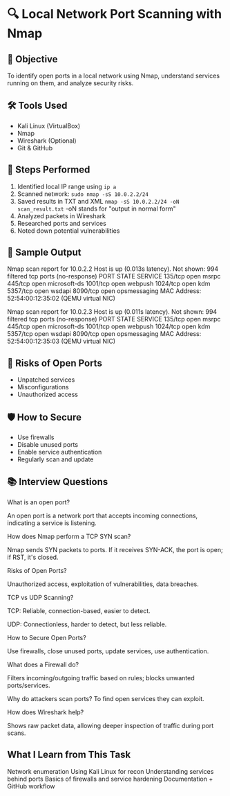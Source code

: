 # 🔍 Local Network Port Scanning with Nmap

## 📌 Objective
To identify open ports in a local network using Nmap, understand services running on them, and analyze security risks.

## 🛠️ Tools Used
- Kali Linux (VirtualBox)
- Nmap
- Wireshark (Optional)
- Git & GitHub

## 🧪 Steps Performed
1. Identified local IP range using `ip a`
2. Scanned network: `sudo nmap -sS 10.0.2.2/24`
3. Saved results in TXT and XML `nmap -sS 10.0.2.2/24 -oN scan_result.txt`
 -oN stands for "output in normal form"
4. Analyzed packets in Wireshark
5. Researched ports and services
6. Noted down potential vulnerabilities

## 📄 Sample Output
Nmap scan report for 10.0.2.2
Host is up (0.013s latency).
Not shown: 994 filtered tcp ports (no-response)
PORT     STATE SERVICE
135/tcp  open  msrpc
445/tcp  open  microsoft-ds
1001/tcp open  webpush
1024/tcp open  kdm
5357/tcp open  wsdapi
8090/tcp open  opsmessaging
MAC Address: 52:54:00:12:35:02 (QEMU virtual NIC)

Nmap scan report for 10.0.2.3
Host is up (0.011s latency).
Not shown: 994 filtered tcp ports (no-response)
PORT     STATE SERVICE
135/tcp  open  msrpc
445/tcp  open  microsoft-ds
1001/tcp open  webpush
1024/tcp open  kdm
5357/tcp open  wsdapi
8090/tcp open  opsmessaging
MAC Address: 52:54:00:12:35:03 (QEMU virtual NIC)


## 🔐 Risks of Open Ports
- Unpatched services
- Misconfigurations
- Unauthorized access

## 🛡️ How to Secure
- Use firewalls
- Disable unused ports
- Enable service authentication
- Regularly scan and update

## 📚 Interview Questions
What is an open port?

An open port is a network port that accepts incoming connections, indicating a service is listening.

How does Nmap perform a TCP SYN scan?

Nmap sends SYN packets to ports. If it receives SYN-ACK, the port is open; if RST, it's closed.

Risks of Open Ports?

Unauthorized access, exploitation of vulnerabilities, data breaches.

TCP vs UDP Scanning?

TCP: Reliable, connection-based, easier to detect.

UDP: Connectionless, harder to detect, but less reliable.

How to Secure Open Ports?

Use firewalls, close unused ports, update services, use authentication.

What does a Firewall do?

Filters incoming/outgoing traffic based on rules; blocks unwanted ports/services.

Why do attackers scan ports?
To find open services they can exploit.

How does Wireshark help?

Shows raw packet data, allowing deeper inspection of traffic during port scans.


## What I Learn from This Task
Network enumeration
Using Kali Linux for recon
Understanding services behind ports
Basics of firewalls and service hardening
Documentation + GitHub workflow
